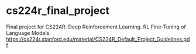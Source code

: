 # cs224r_final_project
Final project for CS224R: Deep Reinforcement Learning. RL Fine-Tuning of Language Models. https://cs224r.stanford.edu/material/CS224R_Default_Project_Guidelines.pdf 
